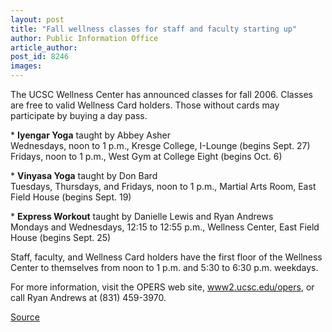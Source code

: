 ```yaml
---
layout: post
title: "Fall wellness classes for staff and faculty starting up"
author: Public Information Office
article_author: 
post_id: 8246
images:
---
```


<a name="content" id="content"></a>
<p>
  The UCSC Wellness Center has announced classes for fall 2006. Classes are free to valid Wellness Card holders. Those without cards may participate by buying a day pass.
</p>
<p>
  * <b>Iyengar Yoga</b> taught by Abbey Asher<br>
  Wednesdays, noon to 1 p.m., Kresge College, I-Lounge (begins Sept. 27)<br>
  Fridays, noon to 1 p.m., West Gym at College Eight (begins Oct. 6)<br>
</p>
<p>
  * <b>Vinyasa Yoga</b> taught by Don Bard<br>
  Tuesdays, Thursdays, and Fridays, noon to 1 p.m., Martial Arts Room, East Field House (begins Sept. 19)
</p>
<p>
  * <b>Express Workout</b> taught by Danielle Lewis and Ryan Andrews<br>
  Mondays and Wednesdays, 12:15 to 12:55 p.m., Wellness Center, East Field House (begins Sept. 25)
</p>
<p>
  Staff, faculty, and Wellness Card holders have the first floor of the Wellness Center to themselves from noon to 1 p.m. and 5:30 to 6:30 p.m. weekdays.
</p>
<p>
  For more information, visit the OPERS web site, <a href="http://www2.ucsc.edu/opers">www2.ucsc.edu/opers</a>, or call Ryan Andrews at (831) 459-3970.
</p>
<p><a href="http://www1.ucsc.edu/currents/06-07/09-18/wellness.asp" title="Permalink to wellness">Source</a></p>

